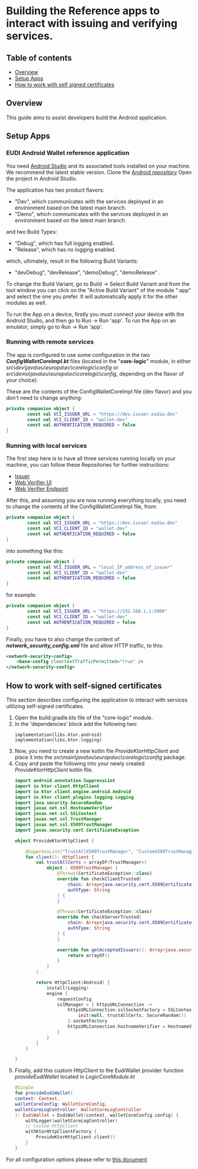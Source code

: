 # Building the Reference apps to interact with issuing and verifying services.
## Table of contents
* [Overview](#overview)
* [Setup Apps](#setup-apps)
* [How to work with self signed certificates](#how-to-work-with-self-signed-certificates)
## Overview
This guide aims to assist developers build the Android application.

## Setup Apps
### EUDI Android Wallet reference application
You need [Android Studio](https://developer.android.com/studio) and its associated tools installed on your machine. We recommend the latest stable version.
Clone the [Android repository](https://github.com/eu-digital-identity-wallet/eudi-app-android-wallet-ui)
Open the project in Android Studio.

The application has two product flavors:
- "Dev", which communicates with the services deployed in an environment based on the latest main branch.
- "Demo", which communicates with the services deployed in an environment based on the latest main branch.

and two Build Types:
- "Debug", which has full logging enabled.
- "Release", which has no logging enabled.

which, ultimately, result in the following Build Variants:

- "devDebug", "devRelease", "demoDebug", "demoRelease" .

To change the Build Variant, go to Build -> Select Build Variant and from the tool window you can click on the "Active Build Variant" of the module ":app" and select the one you prefer.
It will automatically apply it for the other modules as well.

To run the App on a device, firstly you must connect your device with the Android Studio, and then go to Run -> Run 'app'.
To run the App on an emulator, simply go to Run -> Run 'app'.

### Running with remote services
The app is configured to use some configuration in the two ***ConfigWalletCoreImpl.kt*** files (located in the "**core-logic**" module, in either
*src\dev\java\eu\europa\ec\corelogic\config* or
*src\demo\java\eu\europa\ec\corelogic\config*,
depending on the flavor of your choice).

These are the contents of the ConfigWalletCoreImpl file (dev flavor) and you don't need to change anything:
```Kotlin
private companion object {
        const val VCI_ISSUER_URL = "https://dev.issuer.eudiw.dev"
        const val VCI_CLIENT_ID = "wallet-dev"
        const val AUTHENTICATION_REQUIRED = false
}
```

### Running with local services
The first step here is to have all three services running locally on your machine,
you can follow these Repositories for further instructions:
* [Issuer](https://github.com/eu-digital-identity-wallet/eudi-srv-web-issuing-eudiw-py)
* [Web Verifier UI](https://github.com/eu-digital-identity-wallet/eudi-web-verifier)
* [Web Verifier Endpoint](https://github.com/eu-digital-identity-wallet/eudi-srv-web-verifier-endpoint-23220-4-kt)


After this, and assuming you are now running everything locally,
you need to change the contents of the ConfigWalletCoreImpl file, from:
```Kotlin
private companion object {
        const val VCI_ISSUER_URL = "https://dev.issuer.eudiw.dev"
        const val VCI_CLIENT_ID = "wallet-dev"
        const val AUTHENTICATION_REQUIRED = false
}
```
into something like this:
```Kotlin
private companion object {
        const val VCI_ISSUER_URL = "local_IP_address_of_issuer"
        const val VCI_CLIENT_ID = "wallet-dev"
        const val AUTHENTICATION_REQUIRED = false
}
```

for example:
```Kotlin
private companion object {
        const val VCI_ISSUER_URL = "https://192.168.1.1:5000"
        const val VCI_CLIENT_ID = "wallet-dev"
        const val AUTHENTICATION_REQUIRED = false
}
```

Finally, you have to also change the content of ***network_security_config.xml*** file and allow HTTP traffic, to this:
```Xml
<network-security-config>
    <base-config cleartextTrafficPermitted="true" />
</network-security-config>
```

## How to work with self-signed certificates

This section describes configuring the application to interact with services utilizing self-signed certificates.

1. Open the build.gradle.kts file of the "core-logic" module.
2. In the 'dependencies' block add the following two:
    ```Gradle
    implementation(libs.ktor.android)
    implementation(libs.ktor.logging)
    ```
3. Now, you need to create a new kotlin file *ProvideKtorHttpClient* and place it into the *src\main\java\eu\europa\ec\corelogic\config* package.
4. Copy and paste the following into your newly created *ProvideKtorHttpClient* kotlin file.
    ```Kotlin
    import android.annotation.SuppressLint
    import io.ktor.client.HttpClient
    import io.ktor.client.engine.android.Android
    import io.ktor.client.plugins.logging.Logging
    import java.security.SecureRandom
    import javax.net.ssl.HostnameVerifier
    import javax.net.ssl.SSLContext
    import javax.net.ssl.TrustManager
    import javax.net.ssl.X509TrustManager
    import javax.security.cert.CertificateException
    
    object ProvideKtorHttpClient {

        @SuppressLint("TrustAllX509TrustManager", "CustomX509TrustManager")
        fun client(): HttpClient {
            val trustAllCerts = arrayOf<TrustManager>(
                object : X509TrustManager {
                    @Throws(CertificateException::class)
                    override fun checkClientTrusted(
                        chain: Array<java.security.cert.X509Certificate>,
                        authType: String
                    ) {
                    }

                    @Throws(CertificateException::class)
                    override fun checkServerTrusted(
                        chain: Array<java.security.cert.X509Certificate>,
                        authType: String
                    ) {
                    }

                    override fun getAcceptedIssuers(): Array<java.security.cert.X509Certificate> {
                        return arrayOf()
                    }
                }
            )

            return HttpClient(Android) {
                install(Logging)
                engine {
                    requestConfig
                    sslManager = { httpsURLConnection ->
                        httpsURLConnection.sslSocketFactory = SSLContext.getInstance("TLS").apply {
                            init(null, trustAllCerts, SecureRandom())
                        }.socketFactory
                        httpsURLConnection.hostnameVerifier = HostnameVerifier { _, _ -> true }
                    }
                }
            }
        }

    }
    ```
5. Finally, add this custom HttpClient to the EudiWallet provider function *provideEudiWallet* located in *LogicCoreModule.kt*
    ```Kotlin
    @Single
    fun provideEudiWallet(
    context: Context,
    walletCoreConfig: WalletCoreConfig,
    walletCoreLogController: WalletCoreLogController
    ): EudiWallet = EudiWallet(context, walletCoreConfig.config) {
        withLogger(walletCoreLogController)
        // Custom HttpClient
        withKtorHttpClientFactory {
            ProvideKtorHttpClient.client()
        }
    }
    ```

For all configuration options please refer to [this document](configuration.md)
